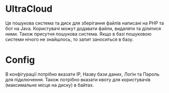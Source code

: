 # UltraCloud

Це пошукова система та диск для зберігання файлів написані на PHP та бот на Java. Користувачі можут додавати файли, видаляти та ділитися ними. Також присутня пошукова система. Якщо в базі пошуковою системи нічого не знайшлось, то запит заноситься в базу.

# Config

В конфігурації потрібно вказати IP, Назву бази даних, Логін та Пароль для підключення. Також потрібно вказати квоту для користувачів (максимальне місце на диску) в байтах.
